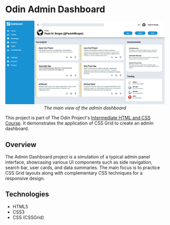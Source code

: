 # Odin Admin Dashboard
<p align="center">
    <img src=./images/screenshot.png" alt="Page Screenshot">
    <br>
    <em>The main view of the admin dashboard</em>
</p>

This project is part of The Odin Project's [Intermediate HTML and CSS Course](https://www.theodinproject.com/lessons/node-path-intermediate-html-and-css-admin-dashboard). It demonstrates the application of CSS Grid to create an admin dashboard.

## Overview

The Admin Dashboard project is a simulation of a typical admin panel interface, showcasing various UI components such as side navigation, search bar, user cards, and data summaries. The main focus is to practice CSS Grid layouts along with complementary CSS techniques for a responsive design.


## Technologies

- HTML5
- CSS3
- CSS (CSSGrid)
